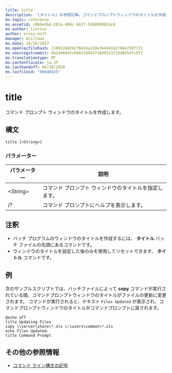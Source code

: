 ```yaml
---
title: title
description: '[タイトル] の参照記事。コマンドプロンプトウィンドウのタイトルを作成します。'
ms.topic: reference
ms.assetid: c0bbe8bd-201a-4b6c-b617-5d9809881dc8
ms.author: lizross
author: eross-msft
manager: mtillman
ms.date: 10/16/2017
ms.openlocfilehash: 1160326d2627b62da120e364941627b64730f721
ms.sourcegitcommit: db2d46842c68813d043738d6523f13d8454fc972
ms.translationtype: MT
ms.contentlocale: ja-JP
ms.lasthandoff: 09/10/2020
ms.locfileid: "89640425"
---
```

# <a name="title"></a>title

コマンド プロンプト ウィンドウのタイトルを作成します。



## <a name="syntax"></a>構文

```
title [<String>]
```

### <a name="parameters"></a>パラメーター

|パラメーター|説明|
|---------|-----------|
|\<String>|コマンド プロンプト ウィンドウのタイトルを指定します。|
|/?|コマンド プロンプトにヘルプを表示します。|

## <a name="remarks"></a>注釈

-   バッチ プログラムのウィンドウのタイトルを作成するには、 **タイトル** バッチ ファイルの先頭にあるコマンドです。
-   ウィンドウのタイトルを設定した後のみを使用してリセットできます、 **タイトル** コマンドです。

## <a name="examples"></a>例

次のサンプルスクリプトでは、バッチファイルによって **copy** コマンドが実行されている間、コマンドプロンプトウィンドウのタイトルがファイルの更新に変更されます。 コマンドが実行されると、テキスト `Files Updated` が表示され、コマンドプロンプトウィンドウのタイトルがコマンドプロンプトに戻されます。
```
@echo off
title Updating Files
copy \\server\share\*.xls c:\users\common\*.xls
echo Files Updated.
title Command Prompt
```

## <a name="additional-references"></a>その他の参照情報

- [コマンド ライン構文の記号](command-line-syntax-key.md)